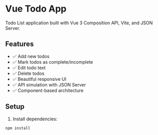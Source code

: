 # Vue Todo App

Todo List application built with Vue 3 Composition API, Vite, and JSON Server.

## Features

- ✅ Add new todos
- ✅ Mark todos as complete/incomplete
- ✅ Edit todo text
- ✅ Delete todos
- ✅ Beautiful responsive UI
- ✅ API simulation with JSON Server
- ✅ Component-based architecture

## Setup

1. Install dependencies:
```bash
npm install